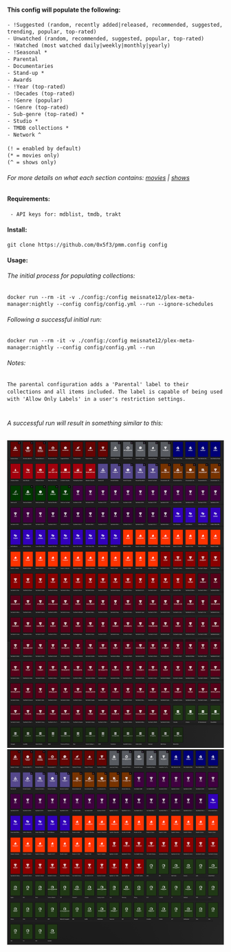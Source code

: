 #### This config will populate the following:
```
- !Suggested (random, recently added|released, recommended, suggested, trending, popular, top-rated)
- Unwatched (random, recommended, suggested, popular, top-rated)
- !Watched (most watched daily|weekly|monthly|yearly)
- !Seasonal *
- Parental
- Documentaries
- Stand-up *
- Awards
- !Year (top-rated)
- !Decades (top-rated)
- !Genre (popular)
- !Genre (top-rated)
- Sub-genre (top-rated) *
- Studio *
- TMDB collections *
- Network ^

(! = enabled by default)
(* = movies only)
(^ = shows only)
```
###### For more details on what each section contains: [movies](MOVIES.md) | [shows](SHOWS.md)
#### Requirements:
```
 - API keys for: mdblist, tmdb, trakt
```
#### Install:
```
git clone https://github.com/0x5f3/pmm.config config
```
#### Usage:

###### The initial process for populating collections:
```
docker run --rm -it -v ./config:/config meisnate12/plex-meta-manager:nightly --config config/config.yml --run --ignore-schedules
```
###### Following a successful initial run:
```
docker run --rm -it -v ./config:/config meisnate12/plex-meta-manager:nightly --config config/config.yml --run
```
###### Notes:
``
The parental configuration adds a 'Parental' label to their collections and all items included. The label is capable of being used with 'Allow Only Labels' in a user's restriction settings.
``
#
#
###### A successful run will result in something similar to this:
![movies](https://raw.githubusercontent.com/0x5f3/pmm.config/main/assets/_/_movies.png)
![shows](https://raw.githubusercontent.com/0x5f3/pmm.config/main/assets/_/_shows.png)
